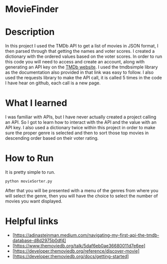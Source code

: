 # MovieFinder

# Description
In this project I used the TMDb API to get a list of movies in JSON format, I then parsed through that getting the names and voter scores. I created a dictionary with the ordered values based on the voter scores. In order to run this code you will need to access and create an account, along with generating an API key on the [TMDb website](https://www.themoviedb.org/). I used the tmdbsimple library as the documentation also provided in that link was easy to follow. I also used the requests library to make the API call, it is called 5 times in the code I have hear on github, each call is a new page.

# What I learned
I was familiar with APIs, but I have never actually created a project calling an API. So I got to learn how to interact with the API and the value with an API key. I also used a dictionary twice within this project in order to make sure the proper genre is selected and then to sort those top movies in descending order based on their voter rating. 

# How to Run
It is pretty simple to run.

```python movieSorter.py```

After that you will be presented with a menu of the genres from where you will select the genre, then you will have the choice to select the number of movies you want displayed.

# Helpful links
- [https://adinasteinman.medium.com/navigating-my-first-api-the-tmdb-database-d8d2975b0df4]
- [https://www.themoviedb.org/talk/5daf6eb0ae36680011d7e6ee]
- [https://developer.themoviedb.org/reference/discover-movie]
- [https://developer.themoviedb.org/docs/getting-started]
